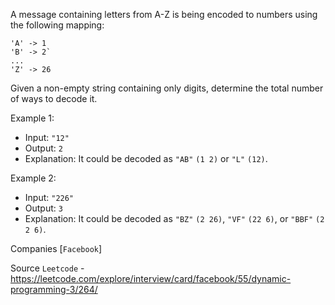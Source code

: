 A message containing letters from A-Z is being encoded to numbers using the following mapping:

```
'A' -> 1
'B' -> 2`
...
'Z' -> 26
```

Given a non-empty string containing only digits, determine the total number of ways to decode it.

Example 1:

- Input: `"12"`
- Output: `2`
- Explanation: It could be decoded as `"AB"` `(1 2)` or `"L"` `(12)`.

Example 2:

- Input: `"226"`
- Output: `3`
- Explanation: It could be decoded as `"BZ"` `(2 26)`, `"VF"` `(22 6)`, or `"BBF"` `(2 2 6)`.

Companies [`Facebook`]

Source `Leetcode` - https://leetcode.com/explore/interview/card/facebook/55/dynamic-programming-3/264/